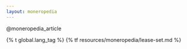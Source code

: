 ```yaml
---
layout: moneropedia
---
```


@moneropedia_article

{% t global.lang_tag %}
{% tf resources/moneropedia/lease-set.md %}

